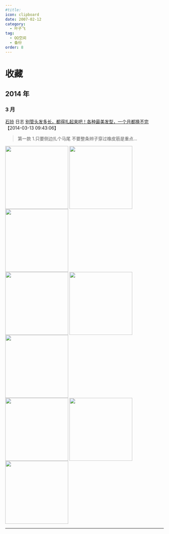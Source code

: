 ```yaml
---
#title:
icon: clipboard
date: 2007-02-12
category:
  - 叶子飞
tag:
  - QQ空间
  - 备份
order: 8
---
```


# 收藏

## 2014 年

### 3 月

[石铃]({https://user.qzone.qq.com/2272243940}) 日志 [别管头发多长，都得扎起来吧！各种最美发型，一个月都换不完]({https://user.qzone.qq.com/2272243940/blog/1394638940}) 【2014-03-13 09:43:06】

> 第一款 1.只要侧边扎个马尾 不要整条辫子穿过橡皮筋是重点...

<div>
<img src="https://pan.4a1801.life:11443/d/public/Qzone_wyf/Favorites/images/DAE9D268.webp" width="200px" height="200px" align="center" />
<img src="https://pan.4a1801.life:11443/d/public/Qzone_wyf/Favorites/images/EA535FB2.webp" width="200px" height="200px" align="center" />
<img src="https://pan.4a1801.life:11443/d/public/Qzone_wyf/Favorites/images/9B49E5DE.webp" width="200px" height="200px" align="center" />
</div>
<div>
<img src="https://pan.4a1801.life:11443/d/public/Qzone_wyf/Favorites/images/D5010945.webp" width="200px" height="200px" align="center" />
<img src="https://pan.4a1801.life:11443/d/public/Qzone_wyf/Favorites/images/169C5676.webp" width="200px" height="200px" align="center" />
<img src="https://pan.4a1801.life:11443/d/public/Qzone_wyf/Favorites/images/C421438B.webp" width="200px" height="200px" align="center" />
</div>
<div>
<img src="https://pan.4a1801.life:11443/d/public/Qzone_wyf/Favorites/images/586C0EE9.webp" width="200px" height="200px" align="center" />
<img src="https://pan.4a1801.life:11443/d/public/Qzone_wyf/Favorites/images/1A632675.webp" width="200px" height="200px" align="center" />
<img src="https://pan.4a1801.life:11443/d/public/Qzone_wyf/Favorites/images/6E8ACBD8.webp" width="200px" height="200px" align="center" />
</div>

---
